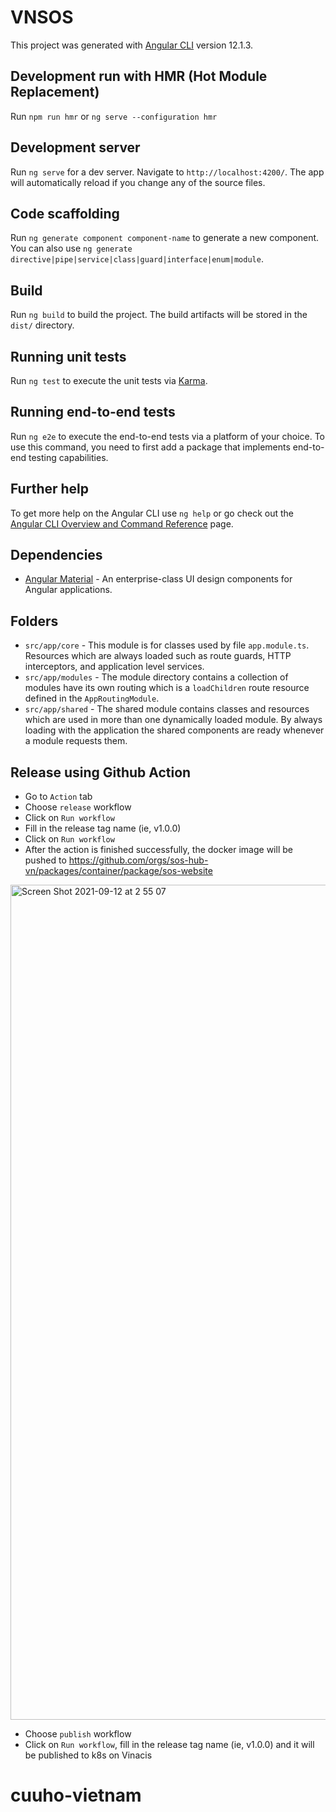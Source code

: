 # VNSOS

This project was generated with [Angular CLI](https://github.com/angular/angular-cli) version 12.1.3.

## Development run with HMR (Hot Module Replacement)

Run `npm run hmr` or `ng serve --configuration hmr`

## Development server

Run `ng serve` for a dev server. Navigate to `http://localhost:4200/`. The app will automatically reload if you change any of the source files.

## Code scaffolding

Run `ng generate component component-name` to generate a new component. You can also use `ng generate directive|pipe|service|class|guard|interface|enum|module`.

## Build

Run `ng build` to build the project. The build artifacts will be stored in the `dist/` directory.

## Running unit tests

Run `ng test` to execute the unit tests via [Karma](https://karma-runner.github.io).

## Running end-to-end tests

Run `ng e2e` to execute the end-to-end tests via a platform of your choice. To use this command, you need to first add a package that implements end-to-end testing capabilities.

## Further help

To get more help on the Angular CLI use `ng help` or go check out the [Angular CLI Overview and Command Reference](https://angular.io/cli) page.

## Dependencies

- [Angular Material](https://material.angular.io/) - An enterprise-class UI design components for Angular applications.

## Folders

- `src/app/core` - This module is for classes used by file `app.module.ts`. Resources which are always loaded such as route guards, HTTP interceptors, and application level services.
- `src/app/modules` - The module directory contains a collection of modules have its own routing which is a `loadChildren` route resource defined in the `AppRoutingModule`.
- `src/app/shared` - The shared module contains classes and resources which are used in more than one dynamically loaded module. By always loading with the application the shared components are ready whenever a module requests them.

## Release using Github Action
- Go to `Action` tab
- Choose `release` workflow
- Click on `Run workflow`
- Fill in the release tag name (ie, v1.0.0)
- Click on `Run workflow`
- After the action is finished successfully, the docker image will be pushed to https://github.com/orgs/sos-hub-vn/packages/container/package/sos-website

<img width="1336" alt="Screen Shot 2021-09-12 at 2 55 07" src="https://user-images.githubusercontent.com/7227377/132956913-4d065823-22d4-4729-93df-9ff9facf8e4c.png">

- Choose `publish` workflow
- Click on `Run workflow`, fill in the release tag name (ie, v1.0.0) and it will be published to k8s on Vinacis

# cuuho-vietnam
